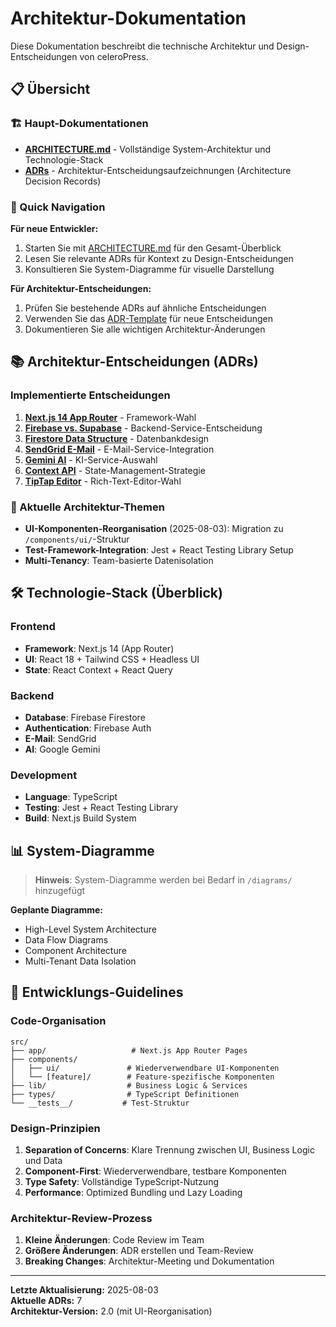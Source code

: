 # Architektur-Dokumentation

Diese Dokumentation beschreibt die technische Architektur und Design-Entscheidungen von celeroPress.

## 📋 Übersicht

### 🏗️ Haupt-Dokumentationen
- **[ARCHITECTURE.md](./ARCHITECTURE.md)** - Vollständige System-Architektur und Technologie-Stack
- **[ADRs](./adr/)** - Architektur-Entscheidungsaufzeichnungen (Architecture Decision Records)

### 🎯 Quick Navigation

**Für neue Entwickler:**
1. Starten Sie mit [ARCHITECTURE.md](./ARCHITECTURE.md) für den Gesamt-Überblick
2. Lesen Sie relevante ADRs für Kontext zu Design-Entscheidungen
3. Konsultieren Sie System-Diagramme für visuelle Darstellung

**Für Architektur-Entscheidungen:**
1. Prüfen Sie bestehende ADRs auf ähnliche Entscheidungen
2. Verwenden Sie das [ADR-Template](./adr/adr-template.md) für neue Entscheidungen
3. Dokumentieren Sie alle wichtigen Architektur-Änderungen

## 📚 Architektur-Entscheidungen (ADRs)

### Implementierte Entscheidungen
1. **[Next.js 14 App Router](./adr/0001-nextjs-14-app-router.md)** - Framework-Wahl
2. **[Firebase vs. Supabase](./adr/0002-firebase-vs-supabase.md)** - Backend-Service-Entscheidung
3. **[Firestore Data Structure](./adr/0003-firestore-data-structure.md)** - Datenbankdesign
4. **[SendGrid E-Mail](./adr/0004-sendgrid-email.md)** - E-Mail-Service-Integration
5. **[Gemini AI](./adr/0005-gemini-ai.md)** - KI-Service-Auswahl
6. **[Context API](./adr/0006-context-api.md)** - State-Management-Strategie
7. **[TipTap Editor](./adr/0007-tiptap-editor.md)** - Rich-Text-Editor-Wahl

### 🔄 Aktuelle Architektur-Themen
- **UI-Komponenten-Reorganisation** (2025-08-03): Migration zu `/components/ui/`-Struktur
- **Test-Framework-Integration**: Jest + React Testing Library Setup
- **Multi-Tenancy**: Team-basierte Datenisolation

## 🛠️ Technologie-Stack (Überblick)

### Frontend
- **Framework**: Next.js 14 (App Router)
- **UI**: React 18 + Tailwind CSS + Headless UI
- **State**: React Context + React Query

### Backend
- **Database**: Firebase Firestore
- **Authentication**: Firebase Auth
- **E-Mail**: SendGrid
- **AI**: Google Gemini

### Development
- **Language**: TypeScript
- **Testing**: Jest + React Testing Library
- **Build**: Next.js Build System

## 📊 System-Diagramme

> **Hinweis**: System-Diagramme werden bei Bedarf in `/diagrams/` hinzugefügt

**Geplante Diagramme:**
- High-Level System Architecture
- Data Flow Diagrams
- Component Architecture
- Multi-Tenant Data Isolation

## 🔧 Entwicklungs-Guidelines

### Code-Organisation
```
src/
├── app/                   # Next.js App Router Pages
├── components/
│   ├── ui/               # Wiederverwendbare UI-Komponenten
│   └── [feature]/        # Feature-spezifische Komponenten
├── lib/                  # Business Logic & Services
├── types/                # TypeScript Definitionen
└── __tests__/           # Test-Struktur
```

### Design-Prinzipien
1. **Separation of Concerns**: Klare Trennung zwischen UI, Business Logic und Data
2. **Component-First**: Wiederverwendbare, testbare Komponenten
3. **Type Safety**: Vollständige TypeScript-Nutzung
4. **Performance**: Optimized Bundling und Lazy Loading

### Architektur-Review-Prozess
1. **Kleine Änderungen**: Code Review im Team
2. **Größere Änderungen**: ADR erstellen und Team-Review
3. **Breaking Changes**: Architektur-Meeting und Dokumentation

---

**Letzte Aktualisierung:** 2025-08-03  
**Aktuelle ADRs:** 7  
**Architektur-Version:** 2.0 (mit UI-Reorganisation)